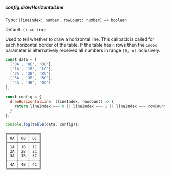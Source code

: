 ##### config.drawHorizontalLine

Type: `(lineIndex: number, rowCount: number) => boolean`

Default: `() => true`

Used to tell whether to draw a horizontal line. This callback is called for each horizontal border of the table.
If the table has `n` rows then the `index` parameter is alternatively received all numbers in range `[0, n]` inclusively.

```js
const data = [
  ['0A', '0B', '0C'],
  ['1A', '1B', '1C'],
  ['2A', '2B', '2C'],
  ['3A', '3B', '3C'],
  ['4A', '4B', '4C']
];

const config = {
  drawHorizontalLine: (lineIndex, rowCount) => {
    return lineIndex === 0 || lineIndex === 1 || lineIndex === rowCount - 1 || lineIndex === rowCount;
  }
};

console.log(table(data, config));

```

```
╔════╤════╤════╗
║ 0A │ 0B │ 0C ║
╟────┼────┼────╢
║ 1A │ 1B │ 1C ║
║ 2A │ 2B │ 2C ║
║ 3A │ 3B │ 3C ║
╟────┼────┼────╢
║ 4A │ 4B │ 4C ║
╚════╧════╧════╝

```
